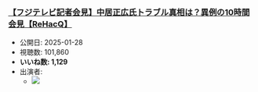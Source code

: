 ### [【フジテレビ記者会見】中居正広氏トラブル真相は？異例の10時間会見【ReHacQ】](https://www.youtube.com/watch?v=cJD7qxsdobk)
-   公開日: 2025-01-28
-   視聴数: 101,860
-   **いいね数: 1,129**
-   出演者: 
    - [![](https://img.youtube.com/vi/cJD7qxsdobk/hqdefault.jpg)](https://www.youtube.com/watch?v=cJD7qxsdobk)
